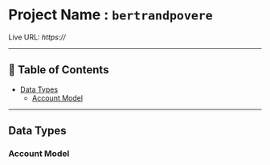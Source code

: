 # Project Name : `bertrandpovere`

Live URL: *https://*

---


## 📑 Table of Contents

- [Data Types](#data-types)
    - [Account Model](#account-model)

 ---


## Data Types 

### Account Model
```ts


```
